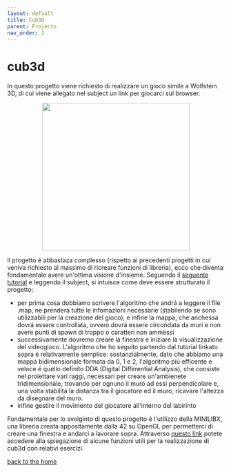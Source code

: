 ```yaml
---
layout: default
title: Cub3D
parent: Projects
nav_order: 1
---
```


# cub3d
In questo progetto viene richiesto di realizzare un gioco simile a Wolfstein 3D, di cui viene allegato nel subject un link per giocarci sul browser.

<p align="center">
  <img height="342" src="../../../img/wolf3d.png">
</p>

Il progetto é abbastaza complesso (rispetto ai precedenti progetti in cui veniva richiesto al massimo di ricreare funzioni di libreria), ecco che diventa fondamentale avere un'ottima visione d'insieme. Seguendo il [seguente tutorial](https://harm-smits.github.io/42docs/projects/cub3d.html) e leggendo il subject, si intuisce come deve essere strutturato il progetto:

- per prima cosa dobbiamo scrivere l'algoritmo che andrá a leggere il file .map, ne prenderá tutte le infomazioni necessarie (stabilendo se sono utilizzabili per la creazione del gioco), e infine la mappa, che anchessa dovrá essere controllata, ovvero dovrá essere circondata da muri e non avere punti di spawn di troppo o caratteri non ammessi
- successivamente dovremo creare la finestra e iniziare la visualizzazione del videogioco. L'algoritmo che ho seguito partendo dal tutorial linkato sopra é relativamente semplice: sostanzialmente, dato che abbiamo una mappa bidimensionale formata da 0, 1 e 2, l'algoritmo piú efficente e veloce é quello definito DDA (Digital Differential Analysis), che consiste nel proiettare vari raggi, necessari per creare un'ambienete tridimensionale, trovando per ognuno il muro ad essi perpendicolare e, una volta stabilita la distanza tra il giocatore ed il muro, ricavare l'altezza da disegnare del muro.
- infine gestire il movimento del giocatore all'interno del labirinto

Fondamentale per lo svolginto di questo progetto é l'utilizzo della MINILIBX, una libreria creata appositamente dalla 42 su OpenGL per permetterci di creare una finestra e andarci a lavorare sopra. Attraverso [questo link](https://harm-smits.github.io/42docs/libs/minilibx) potete accedere alla spiegazione di
alcune funzioni utili per la realizzazione di cub3d con relativi esercizi.

[back to the home](https://ametta42.github.io/42Docs_IT/)
